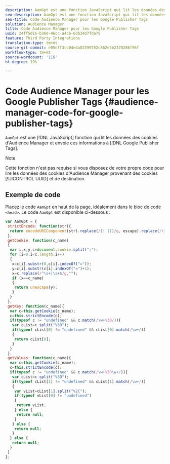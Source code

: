 ```yaml
---
description: AamGpt est une fonction JavaScript qui lit les données des cookies d’Audience Manager et envoie ces informations à Google Publisher Tags.
seo-description: AamGpt est une fonction JavaScript qui lit les données des cookies d’Audience Manager et envoie ces informations à Google Publisher Tags.
seo-title: Code Audience Manager pour les Google Publisher Tags
solution: Audience Manager
title: Code Audience Manager pour les Google Publisher Tags
uuid: 24ff5d16-b360-46cc-a4c6-6db34d7fda75
feature: Third Party Integrations
translation-type: tm+mt
source-git-commit: e05eff3cc04e4a82399752c862e2b2370286f96f
workflow-type: tm+mt
source-wordcount: '116'
ht-degree: 19%

---
```



# Code Audience Manager pour les Google Publisher Tags {#audience-manager-code-for-google-publisher-tags}

`AamGpt` est une  [!DNL JavaScript] fonction qui lit les données des cookies d&#39;Audience Manager et envoie ces informations à  [!DNL Google Publisher Tags].

>[!NOTE]
>
>Cette fonction n&#39;est pas requise si vous disposez de votre propre code pour lire les données des cookies d&#39;Audience Manager provenant des cookies [!UICONTROL UUID] et de destination.

## Exemple de code

Placez le code `AamGpt` en haut de la page, idéalement dans le bloc de code `<head>`. Le code `AamGpt` est disponible ci-dessous :

```js
var AamGpt = {  
 strictEncode: function(str){ 
  return encodeURIComponent(str).replace(/[!'()]/g, escape).replace(/\*/g, "%2A"); 
 }, 
 getCookie: function(c_name) 
 { 
  var i,x,y,c=document.cookie.split(";"); 
  for (i=0;i<c.length;i++) 
  { 
   x=c[i].substr(0,c[i].indexOf("=")); 
   y=c[i].substr(c[i].indexOf("=")+1); 
   x=x.replace(/^\s+|\s+$/g,""); 
   if (x==c_name) 
   { 
    return unescape(y); 
   } 
  } 
 }, 
 getKey: function(c_name){ 
  var c=this.getCookie(c_name); 
  c=this.strictEncode(c); 
  if(typeof c != "undefined" && c.match(/\w+%3D/)){ 
   var cList=c.split("%3D"); 
   if(typeof cList[0] != "undefined" && cList[0].match(/\w+/)) 
   { 
    return cList[0]; 
   } 
  }  
 }, 
 getValues: function(c_name){ 
  var c=this.getCookie(c_name); 
  c=this.strictEncode(c); 
  if(typeof c != "undefined" && c.match(/\w+%3D\w+/)){ 
   var cList=c.split("%3D"); 
   if(typeof cList[1] != "undefined" && cList[1].match(/\w+/)) 
   { 
    var vList=cList[1].split("%2C"); 
    if(typeof vList[0] != "undefined") 
    { 
     return vList; 
    } else { 
     return null; 
    }    
   } else { 
    return null; 
   } 
  } else { 
   return null; 
  } 
 } 
};
```
